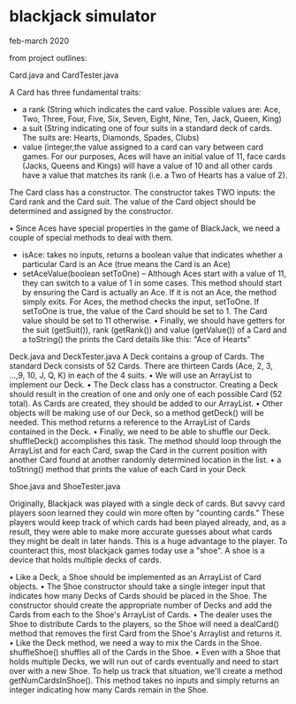 # blackjack simulator
 feb-march 2020


from project outlines:

Card.java and CardTester.java

A Card has three fundamental traits:
- a rank (String which indicates the card value. Possible values are: Ace, Two, Three, Four, Five, Six, Seven, Eight, Nine, Ten, Jack, Queen, King)
- a suit (String indicating one of four suits in a standard deck of cards. The suits are: Hearts, Diamonds, Spades, Clubs)
- value (integer,the value assigned to a card can vary between card games. For our purposes, Aces will have an initial value of 11, face cards (Jacks, Queens and Kings) will have a value of 10 and all other cards have a value that matches its rank (i.e. a Two of Hearts has a value of 2).

The Card class has a constructor. The constructor takes TWO inputs: the Card rank and the Card suit. The value of the Card object should be determined and assigned by the constructor.
  
• Since Aces have special properties in the game of BlackJack, we need a couple of special methods to deal with them.
- isAce: takes no inputs, returns a boolean value that indicates whether a particular Card is an Ace (true means the Card is an Ace)
- setAceValue(boolean setToOne) – Although Aces start with a value of 11, they can switch to a value of 1 in some cases. This method should     start by ensuring the Card is actually an Ace. If it is not an Ace, the method simply exits. For Aces, the method checks the input, setToOne. If setToOne is true, the value of the Card should be set to 1. The Card value should be set to 11 otherwise.
• Finally, we should have getters for the suit (getSuit()), rank (getRank()) and value (getValue()) of a Card and a toString() the prints the Card details like this: "Ace of Hearts"

Deck.java and DeckTester.java
A Deck contains a group of Cards. The standard Deck consists of 52 Cards. There are thirteen Cards (Ace, 2, 3, ...,9, 10, J, Q, K) in each of the 4 suits.
• We will use an ArrayList to implement our Deck.
• The Deck class has a constructor. Creating a Deck should result in the creation of one and only one of each possible Card (52 total). As Cards are created, they should be added to our ArrayList. 
• Other objects will be making use of our Deck, so a method getDeck() will be needed. This method returns a reference to the ArrayList of Cards contained in the Deck.
• Finally, we need to be able to shuffle our Deck. shuffleDeck() accomplishes this task. The method should loop through the ArrayList and for each Card, swap the Card in the current position with another Card found at another randomly determined location in the list.
• a toString() method that prints the value of each Card in your Deck 
   
Shoe.java and ShoeTester.java

Originally, Blackjack was played with a single deck of cards. But savvy card players soon learned they could win more often by "counting cards." These players would keep track of which cards had been played already, and, as a result, they were able to make more accurate guesses about what cards they might be dealt in later hands. This is a huge advantage to the player. To counteract this, most blackjack games today use a "shoe". A shoe is a device that holds multiple decks of cards.

• Like a Deck, a Shoe should be implemented as an ArrayList of Card objects.
• The Shoe constructor should take a single integer input that indicates how many Decks of Cards should be placed in the Shoe. The constructor should create the appropriate number of Decks and add the Cards from each to the Shoe's ArrayList of Cards. 
• The dealer uses the Shoe to distribute Cards to the players, so the Shoe will need a dealCard() method that removes the first Card from the Shoe's Arraylist and returns it.
• Like the Deck method, we need a way to mix the Cards in the Shoe. shuffleShoe() shuffles all of the Cards in the Shoe.
• Even with a Shoe that holds multiple Decks, we will run out of cards eventually and need to start over with a new Shoe. To help us track that situation, we'll create a method getNumCardsInShoe(). This method takes no inputs and simply returns an integer indicating how many Cards remain in the Shoe.

